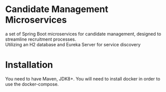 # Candidate Management Microservices
a set of Spring Boot microservices for candidate management, 
designed to streamline recruitment processes. <br/>
Utilizing an H2 database and Eureka Server for service discovery

# Installation 

You need to have Maven, JDK8+.
You will need to install docker in order to use the docker-compose.
